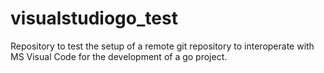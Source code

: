 # visualstudiogo_test
Repository to test the setup of a remote git repository to interoperate with MS Visual Code for the development of a go project. 
